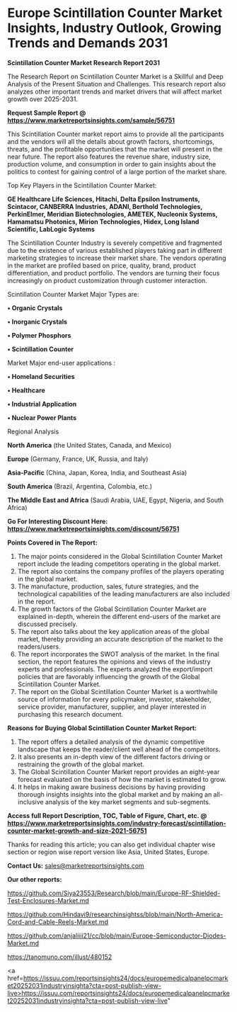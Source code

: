 # Europe Scintillation Counter Market Insights, Industry Outlook, Growing Trends and Demands 2031

<strong>Scintillation Counter Market Research Report 2031</strong>

The Research Report on Scintillation Counter Market is a Skillful and Deep Analysis of the Present Situation and Challenges. This research report also analyzes other important trends and market drivers that will affect market growth over 2025-2031.

<strong>Request Sample Report @ <a href=https://www.marketreportsinsights.com/sample/56751>https://www.marketreportsinsights.com/sample/56751</a></strong>

This Scintillation Counter market report aims to provide all the participants and the vendors will all the details about growth factors, shortcomings, threats, and the profitable opportunities that the market will present in the near future. The report also features the revenue share, industry size, production volume, and consumption in order to gain insights about the politics to contest for gaining control of a large portion of the market share.

Top Key Players in the Scintillation Counter Market:

<strong>GE Healthcare Life Sciences, Hitachi, Delta Epsilon Instruments, Scintacor, CANBERRA Industries, ADANI, Berthold Technologies, PerkinElmer, Meridian Biotechnologies, AMETEK, Nucleonix Systems, Hamamatsu Photonics, Mirion Technologies, Hidex, Long Island Scientific, LabLogic Systems</strong>

The Scintillation Counter Industry is severely competitive and fragmented due to the existence of various established players taking part in different marketing strategies to increase their market share. The vendors operating in the market are profiled based on price, quality, brand, product differentiation, and product portfolio. The vendors are turning their focus increasingly on product customization through customer interaction.

Scintillation Counter Market Major Types are:

<strong>• Organic Crystals

• Inorganic Crystals

• Polymer Phosphors

• Scintillation Counter</strong>

Market Major end-user applications :

<strong>• Homeland Securities

• Healthcare

• Industrial Application

• Nuclear Power Plants</strong>

Regional Analysis

</u><strong><b>North America</b></strong> (the United States, Canada, and Mexico)

<strong><b>Europe </b></strong>(Germany, France, UK, Russia, and Italy)

<strong><b>Asia-Pacific</b></strong> (China, Japan, Korea, India, and Southeast Asia)

<strong><b>South America</b></strong> (Brazil, Argentina, Colombia, etc.)

<strong><b>The Middle East and Africa</b></strong> (Saudi Arabia, UAE, Egypt, Nigeria, and South Africa)

<strong>Go For Interesting Discount Here: <a href=https://www.marketreportsinsights.com/discount/56751>https://www.marketreportsinsights.com/discount/56751</a></strong>

<strong>Points Covered in The Report:</strong>
<ol>
  <li>The major points considered in the Global Scintillation Counter Market report include the leading competitors operating in the global market.</li>
  <li>The report also contains the company profiles of the players operating in the global market.</li>
  <li>The manufacture, production, sales, future strategies, and the technological capabilities of the leading manufacturers are also included in the report.</li>
  <li>The growth factors of the Global Scintillation Counter Market are explained in-depth, wherein the different end-users of the market are discussed precisely.</li>
  <li>The report also talks about the key application areas of the global market, thereby providing an accurate description of the market to the readers/users.</li>
  <li>The report incorporates the SWOT analysis of the market. In the final section, the report features the opinions and views of the industry experts and professionals. The experts analyzed the export/import policies that are favorably influencing the growth of the Global Scintillation Counter Market.</li>
  <li>The report on the Global Scintillation Counter Market is a worthwhile source of information for every policymaker, investor, stakeholder, service provider, manufacturer, supplier, and player interested in purchasing this research document.</li>
</ol>
<strong>Reasons for Buying Global Scintillation Counter Market Report:</strong>

<ol>
  <li>The report offers a detailed analysis of the dynamic competitive landscape that keeps the reader/client well ahead of the competitors.</li>
  <li>It also presents an in-depth view of the different factors driving or restraining the growth of the global market.</li>
  <li>The Global Scintillation Counter Market report provides an eight-year forecast evaluated on the basis of how the market is estimated to grow.</li>
  <li>It helps in making aware business decisions by having providing thorough insights insights into the global market and by making an all-inclusive analysis of the key market segments and sub-segments.</li>
</ol>
<strong>Access full Report Description, TOC, Table of Figure, Chart, etc. @ <a href=https://www.marketreportsinsights.com/industry-forecast/scintillation-counter-market-growth-and-size-2021-56751>https://www.marketreportsinsights.com/industry-forecast/scintillation-counter-market-growth-and-size-2021-56751</a></strong>


Thanks for reading this article; you can also get individual chapter wise section or region wise report version like Asia, United States, Europe.

<strong>Contact Us:</strong>
sales@marketreportsinsights.com

<strong>Our other reports:</strong>

<a href=https://github.com/Siya23553/Research/blob/main/Europe-RF-Shielded-Test-Enclosures-Market.md>https://github.com/Siya23553/Research/blob/main/Europe-RF-Shielded-Test-Enclosures-Market.md</a>

<a href=https://github.com/Hindavi9/researchinsightss/blob/main/North-America-Cord-and-Cable-Reels-Market.md>https://github.com/Hindavi9/researchinsightss/blob/main/North-America-Cord-and-Cable-Reels-Market.md</a>

<a href=https://github.com/anjaliiii21/cc/blob/main/Europe-Semiconductor-Diodes-Market.md>https://github.com/anjaliiii21/cc/blob/main/Europe-Semiconductor-Diodes-Market.md</a>

<a href=https://tanomuno.com/illust/480152>https://tanomuno.com/illust/480152</a>

<a href=https://issuu.com/reportsinsights24/docs/europemedicalpanelpcmarket20252031industryinsighta?cta=post-publish-view-live>https://issuu.com/reportsinsights24/docs/europemedicalpanelpcmarket20252031industryinsighta?cta=post-publish-view-live</a>"
